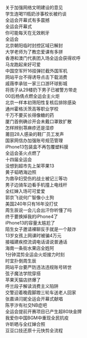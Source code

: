 关于加强网络文明建设的意见  
学生连喝11瓶奶涉事校长被约谈  
全运会开幕式有多震撼  
全运会开幕式  
你可能每天在无效刷牙  
全运会  
北京朝阳临时封控区域已解封  
大学老师为了教恋爱课有多拼  
香港和澳门代表团入场全运会获得欢呼  
马龙跑起来好可爱  
中国空军歼16挂弹拦截外国军机  
网站平台不得诱导点击下载消费  
戚薇李承铉一家三口游环球影城  
将孩子从29楼扔下男子已被警方带走  
00后杨倩点燃全运会主火炬  
北京一样本初筛阳性复核后排除感染  
通州霍格沃茨高等职业学校  
千万不要买长得像糖的药  
厦门首例确诊开会未戴口罩致扩散  
怎样辨别荨麻疹还是湿疹  
莆田28人感染的鞋厂员工发声  
国家网信办加强账号规范管理  
iPhone13包装盒不再包覆塑料膜  
全运会圣火点燃了  
十四届全运会  
没想到超市先上架苹果13  
黄子韬晒海边照  
为救孕妇受伤的战士被记三等功  
男子边骑车边看手机撞上电线杆  
全红婵入场可可爱爱  
郭京飞说何广智像小土狗  
美国240年只有16年没打仗  
周生辰说一会儿会出汗你听懂了吗  
终于要换掉我的iPhone4了  
iPhone13的容量太尴尬了  
陌生女子邀请裸聊反手就是一个敲诈  
13岁女孩上网课时被骗4万元  
接福建疾控流调电话请说普通话  
海南一条街水果店全姓阿  
1分钟混剪全运会火炬接力时刻  
时宜扑倒周生辰  
网站平台要严防违法违规账号转世  
弦子魔法学院穿搭  
苹果天猫店挤爆了  
呼兰段子解读消费主义陷阱  
交警迎着晚霞脚蹬三轮车送老人回家  
张嘉译闫妮全运会开幕式献唱  
陈芋汐有社交NB症吧  
全运会提前开赛项目已产生超80块金牌  
我爱你中国BGM中重现全民抗疫  
许昕晒与全红婵合照  
豆豆口技还原十元快剪全流程  
